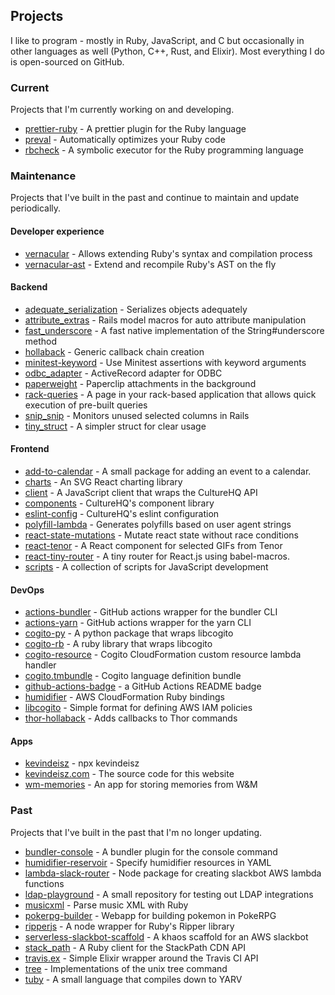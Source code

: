 ## Projects

I like to program - mostly in Ruby, JavaScript, and C but occasionally in other languages as well (Python, C++, Rust, and Elixir). Most everything I do is open-sourced on GitHub.

### Current

Projects that I'm currently working on and developing.

* [prettier-ruby](https://github.com/prettier/plugin-ruby) - A prettier plugin for the Ruby language
* [preval](https://github.com/kddeisz/preval) - Automatically optimizes your Ruby code
* [rbcheck](https://github.com/kddeisz/rbcheck) - A symbolic executor for the Ruby programming language

### Maintenance

Projects that I've built in the past and continue to maintain and update periodically.

#### Developer experience

* [vernacular](https://github.com/kddeisz/vernacular) - Allows extending Ruby's syntax and compilation process
* [vernacular-ast](https://github.com/kddeisz/vernacular-ast) - Extend and recompile Ruby's AST on the fly

#### Backend

* [adequate_serialization](https://github.com/CultureHQ/adequate_serialization) - Serializes objects adequately
* [attribute_extras](https://github.com/kddeisz/attribute_extras) - Rails model macros for auto attribute manipulation
* [fast_underscore](https://github.com/kddeisz/fast_underscore) - A fast native implementation of the String#underscore method
* [hollaback](https://github.com/localytics/hollaback) - Generic callback chain creation
* [minitest-keyword](https://github.com/kddeisz/minitest-keyword) - Use Minitest assertions with keyword arguments
* [odbc_adapter](https://github.com/localytics/odbc_adapter) - ActiveRecord adapter for ODBC
* [paperweight](https://github.com/CultureHQ/paperweight) - Paperclip attachments in the background
* [rack-queries](https://github.com/CultureHQ/rack-queries) - A page in your rack-based application that allows quick execution of pre-built queries
* [snip_snip](https://github.com/kddeisz/snip_snip) - Monitors unused selected columns in Rails
* [tiny_struct](https://github.com/kddeisz/tiny_struct) - A simpler struct for clear usage

#### Frontend

* [add-to-calendar](https://engineering.culturehq.com/add-to-calendar) - A small package for adding an event to a calendar.
* [charts](https://engineering.culturehq.com/charts) - An SVG React charting library
* [client](https://github.com/CultureHQ/client) - A JavaScript client that wraps the CultureHQ API
* [components](https://engineering.culturehq.com/components) - CultureHQ's component library
* [eslint-config](https://github.com/CultureHQ/eslint-config) - CultureHQ's eslint configuration
* [polyfill-lambda](https://github.com/CultureHQ/polyfill-lambda) - Generates polyfills based on user agent strings
* [react-state-mutations](https://github.com/CultureHQ/react-state-mutations) - Mutate react state without race conditions
* [react-tenor](https://engineering.culturehq.com/react-tenor) - A React component for selected GIFs from Tenor
* [react-tiny-router](https://github.com/CultureHQ/react-tiny-router) - A tiny router for React.js using babel-macros.
* [scripts](https://github.com/CultureHQ/scripts) - A collection of scripts for JavaScript development

#### DevOps

* [actions-bundler](https://github.com/CultureHQ/actions-bundler) - GitHub actions wrapper for the bundler CLI
* [actions-yarn](https://github.com/CultureHQ/actions-yarn) - GitHub actions wrapper for the yarn CLI
* [cogito-py](https://github.com/kddeisz/cogito-py) - A python package that wraps libcogito
* [cogito-rb](https://github.com/kddeisz/cogito-rb) - A ruby library that wraps libcogito
* [cogito-resource](https://github.com/kddeisz/cogito-resource) - Cogito CloudFormation custom resource lambda handler
* [cogito.tmbundle](https://github.com/kddeisz/cogito.tmbundle) - Cogito language definition bundle
* [github-actions-badge](https://github.com/CultureHQ/github-actions-badge) - a GitHub Actions README badge
* [humidifier](https://github.com/kddeisz/humidifier) - AWS CloudFormation Ruby bindings
* [libcogito](https://github.com/kddeisz/libcogito) - Simple format for defining AWS IAM policies
* [thor-hollaback](https://github.com/kddeisz/thor-hollaback) - Adds callbacks to Thor commands

#### Apps

* [kevindeisz](https://github.com/kddeisz/kevindeisz) - npx kevindeisz
* [kevindeisz.com](https://github.com/kddeisz/kevindeisz.com) - The source code for this website
* [wm-memories](https://github.com/kddeisz/wm-memories) - An app for storing memories from W&amp;M

### Past

Projects that I've built in the past that I'm no longer updating.

* [bundler-console](https://github.com/kddeisz/bundler-console) - A bundler plugin for the console command
* [humidifier-reservoir](https://github.com/kddeisz/humidifier-reservoir) - Specify humidifier resources in YAML
* [lambda-slack-router](https://github.com/localytics/lambda-slack-router) - Node package for creating slackbot AWS lambda functions
* [ldap-playground](https://github.com/kddeisz/ldap-playground) - A small repository for testing out LDAP integrations
* [musicxml](https://github.com/kddeisz/musicxml) - Parse music XML with Ruby
* [pokerpg-builder](https://github.com/kddeisz/pokerpg-builder) - Webapp for building pokemon in PokeRPG
* [ripperjs](https://github.com/kddeisz/ripperjs) - A node wrapper for Ruby's Ripper library
* [serverless-slackbot-scaffold](https://github.com/localytics/serverless-slackbot-scaffold) - A khaos scaffold for an AWS slackbot
* [stack_path](https://github.com/localytics/stack_path) - A Ruby client for the StackPath CDN API
* [travis.ex](https://github.com/kddeisz/travis.ex) - Simple Elixir wrapper around the Travis CI API
* [tree](https://github.com/kddeisz/tree) - Implementations of the unix tree command
* [tuby](https://github.com/kddeisz/tuby) - A small language that compiles down to YARV
